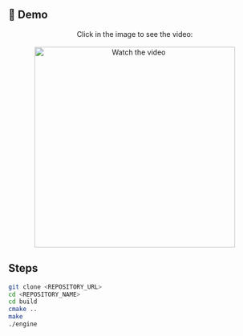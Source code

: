 ## 🎥 Demo

<p align="center">
  Click in the image to see the video:<br><br>
  <a href="https://youtu.be/Kwa_YGflDiE" target="_blank">
    <img src="https://i.imgur.com/v9tAsWX.png" width="400" alt="Watch the video"/>
  </a>
</p>

## Steps

```bash
git clone <REPOSITORY_URL>
cd <REPOSITORY_NAME>
cd build
cmake ..
make
./engine
